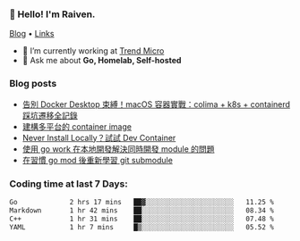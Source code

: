 <!-- ![Codewars](https://www.codewars.com/users/omegaatt36/badges/small) -->
### 👋 Hello! I'm Raiven.
[Blog](https://www.omegaatt.com) • [Links](https://link.omegaatt.com)

- 🔭 I’m currently working at [Trend Micro](https://www.trendmicro.com)
- 💬 Ask me about **Go, Homelab, Self-hosted**

### Blog posts
<!-- BLOG-POST-LIST:START -->
- [告別 Docker Desktop 束縛！macOS 容器實戰：colima + k8s + containerd 踩坑遷移全記錄](https://www.omegaatt.com/blogs/develop/2025/colima_docker_alternative_on_macos/)
- [建構多平台的 container image](https://www.omegaatt.com/blogs/develop/2025/building_multiple_platform_container_image/)
- [Never Install Locally？試試 Dev Container](https://www.omegaatt.com/blogs/develop/2025/dev_container/)
- [使用 go work 在本地開發解決同時開發 module 的問題](https://www.omegaatt.com/blogs/develop/2025/go_module_and_go_work/)
- [在習慣 go mod 後重新學習 git submodule](https://www.omegaatt.com/blogs/develop/2025/git_submodule_turorial/)
<!-- BLOG-POST-LIST:END -->

### Coding time at last 7 Days:
<!--START_SECTION:waka-->

```txt
Go             2 hrs 17 mins   ██▓░░░░░░░░░░░░░░░░░░░░░░   11.25 %
Markdown       1 hr 42 mins    ██░░░░░░░░░░░░░░░░░░░░░░░   08.34 %
C++            1 hr 31 mins    ██░░░░░░░░░░░░░░░░░░░░░░░   07.48 %
YAML           1 hr 7 mins     █▒░░░░░░░░░░░░░░░░░░░░░░░   05.52 %
```

<!--END_SECTION:waka-->
